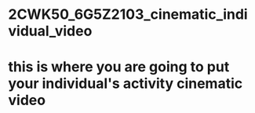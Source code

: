# 2CWK50_6G5Z2103_cinematic_individual_video
# this is where you are going to put your individual's activity cinematic video